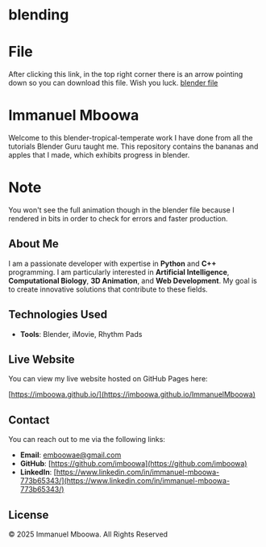 # blending

# File
After clicking this link, in the top right corner there is an arrow pointing down so you can download this file. Wish you luck.
[blender file](https://drive.google.com/file/d/1NbUdgZh96J5uumLv4nkhSUkKHMJ0zP4g/view?usp=share_link)

# Immanuel Mboowa

Welcome to this blender-tropical-temperate work I have done from all the tutorials Blender Guru taught me. This repository contains the bananas and apples that I made, which exhibits progress in blender.

# Note
You won't see the full animation though in the blender file because I rendered in bits in order to check for errors and faster production.

## About Me

I am a passionate developer with expertise in **Python** and **C++** programming. I am particularly interested in **Artificial Intelligence**, **Computational Biology**, **3D Animation**, and **Web Development**. My goal is to create innovative solutions that contribute to these fields.

## Technologies Used

- **Tools**: Blender, iMovie, Rhythm Pads

## Live Website

You can view my live website hosted on GitHub Pages here:

[https://imboowa.github.io/](https://imboowa.github.io/ImmanuelMboowa)

## Contact

You can reach out to me via the following links:

- **Email**: [emboowae@gmail.com](mailto:emboowae@gmail.com)
- **GitHub**: [https://github.com/imboowa](https://github.com/imboowa)
- **LinkedIn**: [https://www.linkedin.com/in/immanuel-mboowa-773b65343/](https://www.linkedin.com/in/immanuel-mboowa-773b65343/)

## License

© 2025 Immanuel Mboowa. All Rights Reserved


